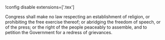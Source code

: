 !config disable extensions=['.tex']

Congress shall make no law respecting an establishment of religion, or prohibiting the free exercise
thereof; or abridging the freedom of speech, or of the press; or the right of the people peaceably to
assemble, and to petition the Government for a redress of grievances.
